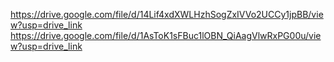 https://drive.google.com/file/d/14Lif4xdXWLHzhSogZxIVVo2UCCy1jpBB/view?usp=drive_link
https://drive.google.com/file/d/1AsToK1sFBuc1lOBN_QiAagVlwRxPG00u/view?usp=drive_link
